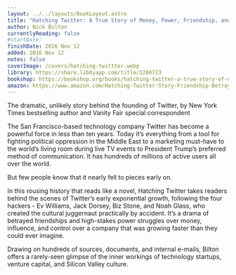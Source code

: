 ```yaml
---
layout: ../../layouts/BookLayout.astro
title: "Hatching Twitter: A True Story of Money, Power, Friendship, and Betrayal"
author: Nick Bilton
currentlyReading: false
#startDate:
finishDate: 2016 Nov 12
added: 2016 Nov 12
notes: false
coverImage: /covers/hatching-twittter.webp
library: https://share.libbyapp.com/title/1286723
bookshop: https://bookshop.org/books/hatching-twitter-a-true-story-of-money-power-friendship-and-betrayal/9781591847083	
amazon: https://www.amazon.com/Hatching-Twitter-Story-Friendship-Betrayal/dp/1591847087
---
```


The dramatic, unlikely story behind the founding of Twitter, by New York Times bestselling author and Vanity Fair special correspondent

The San Francisco-based technology company Twitter has become a powerful force in less than ten years. Today it’s everything from a tool for fighting political oppression in the Middle East to a marketing must-have to the world’s living room during live TV events to President Trump’s preferred method of communication. It has hundreds of millions of active users all over the world.

But few people know that it nearly fell to pieces early on.

In this rousing history that reads like a novel, Hatching Twitter takes readers behind the scenes of Twitter’s early exponential growth, following the four hackers - Ev Williams, Jack Dorsey, Biz Stone, and Noah Glass, who created the cultural juggernaut practically by accident.  It’s a drama of betrayed friendships and high-stakes power struggles over money, influence, and control over a company that was growing faster than they could ever imagine.

Drawing on hundreds of sources, documents, and internal e-mails, Bilton offers a rarely-seen glimpse of the inner workings of technology startups, venture capital, and Silicon Valley culture.  
